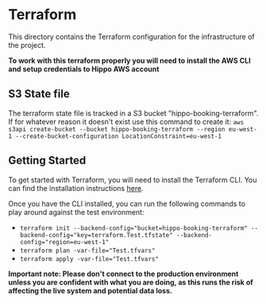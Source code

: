 # Terraform

This directory contains the Terraform configuration for the infrastructure of the project.

**To work with this terraform properly you will need to install the AWS CLI and setup credentials to Hippo AWS account**

## S3 State file
The terraform state file is tracked in a S3 bucket "hippo-booking-terraform". 
If for whatever reason it doesn't exist use this command to create it:
```aws s3api create-bucket --bucket hippo-booking-terraform --region eu-west-1 --create-bucket-configuration LocationConstraint=eu-west-1```

## Getting Started
To get started with Terraform, you will need to install the Terraform CLI.
You can find the installation instructions [here](https://learn.hashicorp.com/tutorials/terraform/install-cli).

Once you have the CLI installed, you can run the following commands to play around against the test environment:

- ```terraform init --backend-config="bucket=hippo-booking-terraform" --backend-config="key=terraform.Test.tfstate" --backend-config="region=eu-west-1"```
- ```terraform plan -var-file="Test.tfvars"```
- ```terraform apply -var-file="Test.tfvars"```

**Important note: Please don't connect to the production environment unless you are confident with what you are doing, as this runs the risk of affecting the live system and potential data loss.**
